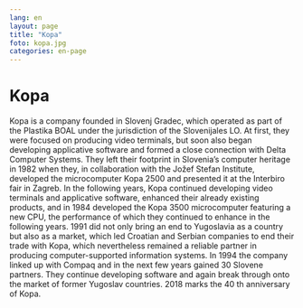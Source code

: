 ```yaml
---
lang: en
layout: page
title: "Kopa"
foto: kopa.jpg
categories: en-page
---
```


# Kopa

Kopa is a company founded in Slovenj Gradec, which operated as part of the Plastika BOAL
under the jurisdiction of the Slovenijales LO. At first, they were focused on producing video
terminals, but soon also began developing applicative software and formed a close connection
with Delta Computer Systems. They left their footprint in Slovenia’s computer heritage in
1982 when they, in collaboration with the Jožef Stefan Institute, developed the
microcomputer Kopa 2500 and presented it at the Interbiro fair in Zagreb. In the following
years, Kopa continued developing video terminals and applicative software, enhanced their
already existing products, and in 1984 developed the Kopa 3500 microcomputer featuring a
new CPU, the performance of which they continued to enhance in the following years. 1991
did not only bring an end to Yugoslavia as a country but also as a market, which led Croatian
and Serbian companies to end their trade with Kopa, which nevertheless remained a reliable
partner in producing computer-supported information systems. In 1994 the company linked
up with Compaq and in the next few years gained 30 Slovene partners. They continue
developing software and again break through onto the market of former Yugoslav countries.
2018 marks the 40 th anniversary of Kopa.
